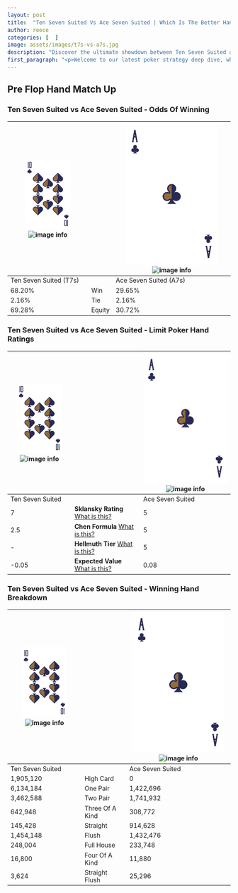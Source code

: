 ```yaml
---
layout: post
title:  "Ten Seven Suited Vs Ace Seven Suited | Which Is The Better Hand In Poker? A Complete Guide"
author: reece
categories: [  ]
image: assets/images/t7s-vs-a7s.jpg
description: "Discover the ultimate showdown between Ten Seven Suited and Ace Seven Suited in poker! Uncover the odds, strategies, and scenarios where one hand triumphs over the other. Get ready to up your poker game with this thrilling analysis."
first_paragraph: "<p>Welcome to our latest poker strategy deep dive, where we're pitting two distinct hands against each other in a high-stakes showdown: Ten Seven Suited vs Ace Seven Suited.</p><p>In the dynamic world of poker, every decision counts, and knowing which hand holds the upper hand is key to your success at the table.</p><p>In this article, we'll dissect these two hands, explore the scenarios where one dominates the other, and equip you with the knowledge to make strategic choices that can tip the odds in your favor.</p><p>Get ready to unravel the intriguing dynamics of these poker hands and elevate your game to new heights.</p>"
---
```




[comment]: # (sp0)

## Pre Flop Hand Match Up

<div class="table hand-ratings" markdown="1"> 



### Ten Seven Suited vs Ace Seven Suited - Odds Of Winning


    
| ![image info](assets/images/hand1/T.png) ![image info](assets/images/hand1/7s.png) |  | ![image info](assets/images/hand2/A.png) ![image info](assets/images/hand2/7s.png) |
| -------- | -------- | -------- |
| Ten Seven Suited (T7s) |  | Ace Seven Suited (A7s) |
| 68.20% | Win | 29.65% |
| 2.16% | Tie | 2.16% |
| 69.28% | Equity | 30.72% |




[comment]: # (sp1)



### Ten Seven Suited vs Ace Seven Suited - Limit Poker Hand Ratings


    
| ![image info](assets/images/hand1/T.png) ![image info](assets/images/hand1/7s.png) |  | ![image info](assets/images/hand2/A.png) ![image info](assets/images/hand2/7s.png) |
| -------- | -------- | -------- |
| Ten Seven Suited |  | Ace Seven Suited |
| 7 | **Sklansky Rating** [What is this?](/sklansky-rating-explained) | 5 |
| 2.5 | **Chen Formula** [What is this?](/chen-formula-explained) | 5 |
| - | **Hellmuth Tier** [What is this?](/Hellmuth-tier-explained) | 5 |
| -0.05 | **Expected Value** [What is this?](/expected-value-explained) | 0.08 |




[comment]: # (sp2)



### Ten Seven Suited vs Ace Seven Suited - Winning Hand Breakdown


    
| ![image info](assets/images/hand1/T.png) ![image info](assets/images/hand1/7s.png) |  | ![image info](assets/images/hand2/A.png) ![image info](assets/images/hand2/7s.png) |
| -------- | -------- | -------- |
| Ten Seven Suited |  | Ace Seven Suited |
| 1,905,120 | High Card | 0 |
| 6,134,184 | One Pair | 1,422,696 |
| 3,462,588 | Two Pair | 1,741,932 |
| 642,948 | Three Of A Kind | 308,772 |
| 145,428 | Straight | 914,628 |
| 1,454,148 | Flush | 1,432,476 |
| 248,004 | Full House | 233,748 |
| 16,800 | Four Of A Kind | 11,880 |
| 3,624 | Straight Flush | 25,296 |




[comment]: # (sp3)



</div>

[comment]: # (sp4)



[comment]: # (sp5)

